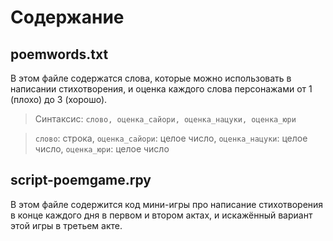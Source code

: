 # Содержание

## poemwords.txt
В этом файле содержатся слова, которые можно использовать в написании стихотворения, и оценка каждого слова персонажами от 1 (плохо) до 3 (хорошо).
   > Синтаксис: `слово, оценка_сайори, оценка_нацуки, оценка_юри`
   
   > `слово`: строка, `оценка_сайори`: целое число, `оценка_нацуки`: целое число, `оценка_юри`: целое число

## script-poemgame.rpy
В этом файле содержится код мини-игры про написание стихотворения в конце каждого дня в первом и втором актах, и искажённый вариант этой игры в третьем акте.
